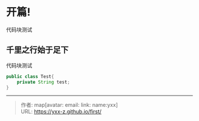 # 开篇!

代码块测试
<!--more-->

## 千里之行始于足下
代码块测试
```java
public class Test{
    private String test;
}
```



---

> 作者: map[avatar:<nil> email:<nil> link:<nil> name:yxx]  
> URL: https://yxx-z.github.io/first/  

